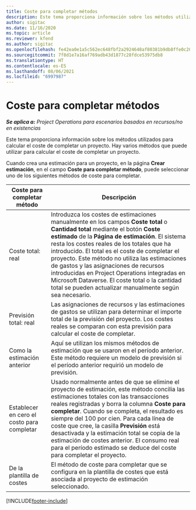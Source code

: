 ```yaml
---
title: Coste para completar métodos
description: Este tema proporciona información sobre los métodos utilizados para calcular el coste de completar un proyecto.
author: sigitac
ms.date: 11/16/2020
ms.topic: article
ms.reviewer: kfend
ms.author: sigitac
ms.openlocfilehash: fe42ea0e1a5c562ec648fbf2a2924648af80381b9db8ffe0c209cb5247bb2ba2
ms.sourcegitcommit: 7f8d1e7a16af769adb43d1877c28fdce53975db8
ms.translationtype: HT
ms.contentlocale: es-ES
ms.lasthandoff: 08/06/2021
ms.locfileid: "6997987"
---
```

# <a name="cost-to-complete-methods"></a>Coste para completar métodos

_**Se aplica a:** Project Operations para escenarios basados en recursos/no en existencias_

Este tema proporciona información sobre los métodos utilizados para calcular el coste de completar un proyecto. Hay varios métodos que puede utilizar para calcular el coste de completar un proyecto. 

Cuando crea una estimación para un proyecto, en la página **Crear estimación**, en el campo **Coste para completar método**, puede seleccionar uno de los siguientes métodos de coste para completar.

| Coste para completar método    | Descripción                                                                                                                                                                                                                                                                                                                                                                                                                                                                                        |
|------------------------------|----------------------------------------------------------------------------------------------------------------------------------------------------------------------------------------------------------------------------------------------------------------------------------------------------------------------------------------------------------------------------------------------------------------------------------------------------------------------------------------------------|
| Coste total: real            | Introduzca los costes de estimaciones manualmente en los campos **Coste total** o **Cantidad total** mediante el botón **Coste estimado** de la **Página de estimación**. El sistema resta los costes reales de los totales que ha introducido. El total es el coste de completar el proyecto. Este método no utiliza las estimaciones de gastos y las asignaciones de recursos introducidas en Project Operations integradas en Microsoft Dataverse. El coste total o la cantidad total se pueden actualizar manualmente según sea necesario.  |
| Previsión total: real        | Las asignaciones de recursos y las estimaciones de gastos se utilizan para determinar el importe total de la previsión del proyecto. Los costes reales se comparan con esta previsión para calcular el coste de completar.                                                                                                                                                                                                                                                                          |
| Como la estimación anterior         | Aquí se utilizan los mismos métodos de estimación que se usaron en el período anterior. Este método requiere un modelo de previsión si el período anterior requirió un modelo de previsión.                                                                                                                                                                                                                                                                                                                           |
| Establecer en cero el costo para completar | Usado normalmente antes de que se elimine el proyecto de estimación, este método concilia las estimaciones totales con las transacciones reales registradas y borra la columna **Coste para completar**. Cuando se completa, el resultado es siempre del 100 por cien. Para cada línea de coste que cree, la casilla **Previsión** está desactivada y la estimación total se copia de la estimación de costes anterior. El consumo real para el período estimado se deduce del coste para completar el proyecto.              |
| De la plantilla de costes           | El método de coste para completar que se configura en la plantilla de costes que está asociada al proyecto de estimación seleccionado.                                                                                                                                                                                                                                                                                                                                                                          |


[!INCLUDE[footer-include](../includes/footer-banner.md)]
